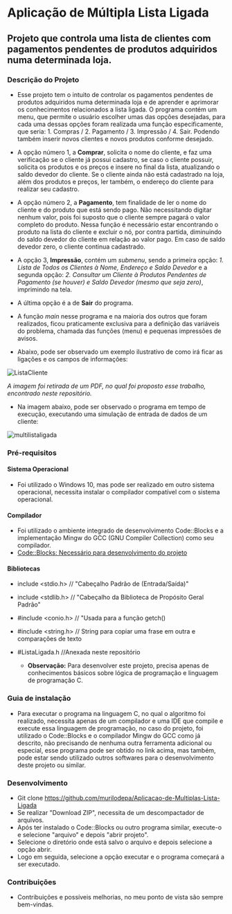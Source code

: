 # Aplicação de Múltipla Lista Ligada

## Projeto que controla uma lista de clientes com pagamentos pendentes de produtos adquiridos numa determinada loja.

### Descrição do Projeto
   * Esse projeto tem o intuito de controlar os pagamentos pendentes de produtos adquiridos numa determinada loja e de aprender e aprimorar os conhecimentos relacionados a lista ligada. O programa contém um menu, que permite o usuário escolher umas das opções desejadas, para cada uma dessas opções foram realizada uma função especificamente, que seria: 1. Compras / 2. Pagamento / 3. Impressão / 4. Sair. Podendo também inserir novos clientes e novos produtos conforme desejado. 
   * A opção número 1, a **Comprar**, solicita o nome do cliente, e faz uma verificação se o cliente já possui cadastro, se caso o cliente possuir, solicita os produtos e os preços e insere no final da lista, atualizando o saldo devedor do cliente. Se o cliente ainda não está cadastrado na loja, além dos produtos e preços, ler também, o endereço do cliente para realizar seu cadastro.  
  * A opção número 2, a **Pagamento**, tem finalidade de ler o nome do cliente e do produto que está sendo pago. Não necessitando digitar nenhum valor, pois foi suposto que o cliente sempre pagará o valor completo do produto. Nessa função é necessário estar encontrando o produto na lista do cliente e excluir o nó, por contra partida, diminuindo do saldo devedor do cliente em relação ao valor pago. Em caso de saldo devedor zero, o cliente continua cadastrado.  
 * A opção 3, **Impressão**, contém um *submenu*, sendo a primeira opção: *1. Lista de Todos os Clientes à Nome, Endereço e Saldo Devedor* e a segunda opção: *2. Consultar um Cliente à Produtos Pendentes de Pagamento (se houver) e Saldo Devedor (mesmo que seja zero)*, imprimindo na tela.
 * A última opção é a de **Sair** do programa. 
* A função *main* nesse programa e na maioria dos outros que foram realizados, ficou praticamente exclusiva para a definição das variáveis do problema, chamada das funções (menu) e pequenas impressões de avisos. 
 
* Abaixo, pode ser observado um exemplo ilustrativo de como irá ficar as ligações e os campos de informações:

![ListaCliente](https://user-images.githubusercontent.com/56207941/66794961-7f25ac00-eed9-11e9-8ed3-04c1d615e4d4.PNG)

*A imagem foi retirada de um PDF, no qual foi proposto esse trabalho, encontrado neste repositório.*

* Na imagem abaixo, pode ser observado o programa em tempo de execução, executando uma simulação de entrada de dados de um cliente:

![multilistaligada](https://user-images.githubusercontent.com/56207941/66795738-e3496f80-eedb-11e9-93be-75eb73e50cbf.PNG)

### Pré-requisitos

#### Sistema Operacional
* Foi utilizado o Windows 10, mas pode ser realizado em outro sistema operacional, necessita instalar o compilador compatível com o sistema operacional.

 #### Compilador
* Foi utilizado o ambiente integrado de desenvolvimento Code::Blocks e a implementação Mingw do GCC (GNU Compiler Collection) como seu compilador.
* <a> [Code::Blocks: Necessário para desenvolvimento do projeto](http://www.codeblocks.org/downloads/26)
  
 #### Bibliotecas
* include <stdio.h>  // "Cabeçalho Padrão de (Entrada/Saída)"
* include <stdlib.h> // "Cabeçalho da Biblioteca de Propósito Geral Padrão"
* #include <conio.h>  // "Usada para a função getch()
* #include <string.h> // String para copiar uma frase em outra e comparaçôes de texto
* #ListaLigada.h //Anexada neste repositório

   * **Observação:** Para desenvolver este projeto, precisa apenas de conhecimentos básicos sobre lógica de programação e linguagem de programação C.

### Guia de instalação
* Para executar o programa na linguagem C, no qual o algoritmo foi realizado, necessita apenas de um compilador e uma IDE que compile e execute essa linguagem de programação, no caso do projeto, foi utilizado o Code::Blocks e o compilador Mingw do GCC como já descrito, não precisando de nenhuma outra ferramenta adicional ou especial, esse programa pode ser obtido no link acima, mas também, pode estar sendo utilizado outros softwares para o desenvolvimento deste projeto ou similar.

### Desenvolvimento
* Git clone https://github.com/murilodepa/Aplicacao-de-Multiplas-Lista-Ligada
* Se realizar "Download ZIP", necessita de um descompactador de arquivos.
* Após ter instalado o Code::Blocks ou outro programa similar, execute-o e selecione "arquivo" e depois "abrir projeto".
* Selecione o diretório onde está salvo o arquivo e depois selecione a opção abrir.
* Logo em seguida, selecione a opção executar e o programa começará a ser executado.

### Contribuições
- Contribuições e possíveis melhorias, no meu ponto de vista são sempre bem-vindas.
